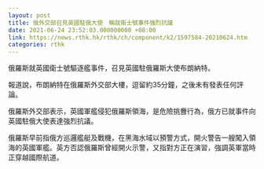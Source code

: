 ```yaml
---
layout: post
title: 俄外交部召見英國駐俄大使　稱就衛士號事件強烈抗議
date: 2021-06-24 23:52:03.000000000 +08:00
link: https://news.rthk.hk/rthk/ch/component/k2/1597584-20210624.htm
categories: rthk
---
```


俄羅斯就英國衛士號驅逐艦事件，召見英國駐俄羅斯大使布朗納特。

報道說，布朗納特在俄羅斯外交部大樓，逗留約35分鐘，之後未有發表任何評論。

俄羅斯外交部表示，英國軍艦侵犯俄羅斯領海，是危險挑釁行為，俄方已就事件向英國駐俄大使表達強烈抗議。

俄羅斯早前指俄方巡邏艦艇及戰機，在黑海水域以預警方式，開火警告一艘闖入領海的英國軍艦。英方否認俄羅斯曾經開火示警，又指對方正在演習，強調英軍當時正穿越國際航道。
